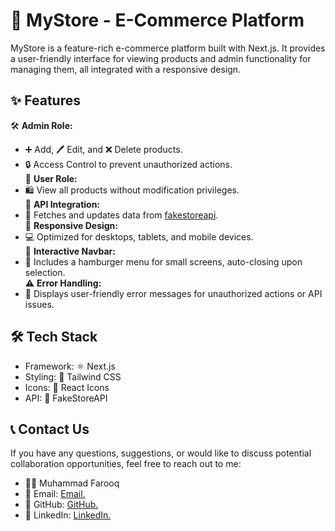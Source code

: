 # 🛒 MyStore - E-Commerce Platform

MyStore is a feature-rich e-commerce platform built with Next.js. It provides a user-friendly interface for viewing products and admin functionality for managing them, all integrated with a responsive design.


## ✨ Features

🛠️ **Admin Role:**
- ➕ Add, 🖊️ Edit, and ❌ Delete products.
- 🔒 Access Control to prevent unauthorized actions.<br/>
 👥 **User Role:**
- 🛍️  View all products without modification privileges.<br/>
🔗 **API Integration:**
- 📡 Fetches and updates data from [fakestoreapi](https://fakestoreapi.com/).<br/>
📱 **Responsive Design:**
- 💻 Optimized for desktops, tablets, and mobile devices.<br/>
🧭 **Interactive Navbar:**
- 🍔 Includes a hamburger menu for small screens, auto-closing upon selection.<br/>
⚠️ **Error Handling:**
- 🚫 Displays user-friendly error messages for unauthorized actions or API issues.


## 🛠 Tech Stack

- Framework: ⚛️ Next.js
- Styling: 🎨 Tailwind CSS
- Icons: 🌟 React Icons
- API: 🔗 FakeStoreAPI
## 📞 Contact Us

If you have any questions, suggestions, or would like to discuss potential collaboration opportunities, feel free to reach out to me:


- 🧑‍💻 Muhammad Farooq
- 📧 Email: [Email.](muhammad888xyz@gmail.com)
- 🐙 GitHub: [GitHub.](https://github.com/Muhammad-Fraooq)
- 🔗 LinkedIn: [LinkedIn.](https://www.linkedin.com/in/muhammad-farooq-1a168a2b6/)